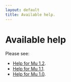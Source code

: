 ```yaml
---
layout: default
title: Available help.
---
```


# Available help

Please see:

* [Help for Mu 1.2](1.2).
* [Help for Mu 1.1](1.1).
* [Help for Mu 1.0](1.0).

